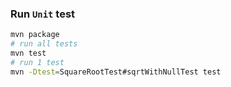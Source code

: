 ### Run `Unit` test
```sh
mvn package
# run all tests
mvn test
# run 1 test
mvn -Dtest=SquareRootTest#sqrtWithNullTest test
```